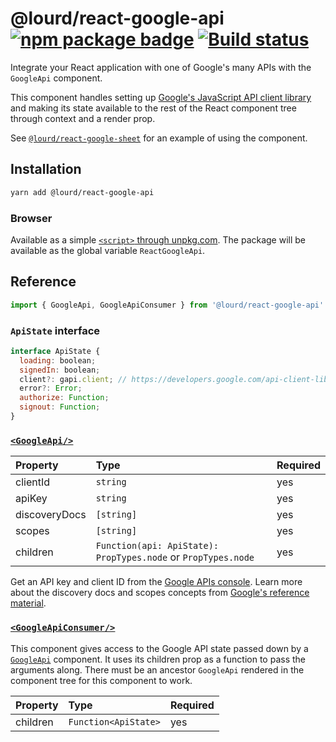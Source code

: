 # @lourd/react-google-api [![npm package badge][npm badge]][npm] [![Build status][travis badge]][travis]

[npm badge]: https://img.shields.io/npm/v/@lourd/react-google-api.svg?style=flat-square
[npm]: https://www.npmjs.com/package/@lourd/react-google-api
[travis badge]: https://travis-ci.org/lourd/react-google-api.svg
[travis]: https://travis-ci.org/lourd/react-google-api
[client docs]: https://developers.google.com/api-client-library/javascript/
[sheets module]: https://github.com/lourd/react-google-sheet
[unpkg]: https://unpkg.com/@lourd/react-google-api

Integrate your React application with one of Google's many APIs with the `GoogleApi` component.

This component handles setting up [Google's JavaScript API client library][client docs] and making its state available to the rest of the React component tree through context and a render prop.

See [`@lourd/react-google-sheet`][sheets module] for an example of using the component.

## Installation

```sh
yarn add @lourd/react-google-api
```

### Browser

Available as a simple [`<script>` through unpkg.com][unpkg]. The package will be available as the global variable `ReactGoogleApi`.

## Reference

```js
import { GoogleApi, GoogleApiConsumer } from '@lourd/react-google-api'
```

### `ApiState` interface

```js
interface ApiState {
  loading: boolean;
  signedIn: boolean;
  client?: gapi.client; // https://developers.google.com/api-client-library/javascript/reference/referencedocs#client-setup,
  error?: Error;
  authorize: Function;
  signout: Function;
}
```

### [`<GoogleApi/>`](./modules/GoogleApi.js)

| Property      | Type                                                          | Required |
| :------------ | :------------------------------------------------------------ | :------- |
| clientId      | `string`                                                      | yes      |
| apiKey        | `string`                                                      | yes      |
| discoveryDocs | `[string]`                                                    | yes      |
| scopes        | `[string]`                                                    | yes      |
| children      | `Function(api: ApiState): PropTypes.node` or `PropTypes.node` | yes      |

Get an API key and client ID from the [Google APIs console](https://console.developers.google.com/apis/credentials). Learn more about the discovery docs and scopes concepts from [Google's reference material][client docs].

### [`<GoogleApiConsumer/>`](./modules/GoogleApi.js)

This component gives access to the Google API state passed down by a [`GoogleApi`](#googleapi) component. It uses its children prop as a function to pass the arguments along. There must be an ancestor `GoogleApi` rendered in the component tree for this component to work.

| Property | Type                 | Required |
| :------- | :------------------- | :------- |
| children | `Function<ApiState>` | yes      |
